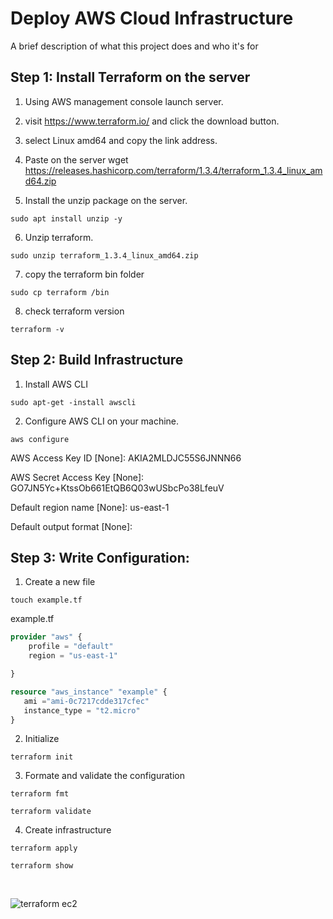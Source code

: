 
# Deploy AWS Cloud Infrastructure

A brief description of what this project does and who it's for

## Step 1: Install Terraform on the server

1. Using AWS management console launch server.

2. visit https://www.terraform.io/ and click the download button.

3. select Linux amd64 and copy the link address.

4. Paste on the server wget https://releases.hashicorp.com/terraform/1.3.4/terraform_1.3.4_linux_amd64.zip

5. Install the unzip package on the server.
```
sudo apt install unzip -y
```
6. Unzip terraform.
```
sudo unzip terraform_1.3.4_linux_amd64.zip
```
7. copy the terraform bin folder
```
sudo cp terraform /bin
```
8. check terraform version
```
terraform -v
```
## Step 2: Build Infrastructure
1. Install AWS CLI
```
sudo apt-get -install awscli
```
2. Configure AWS CLI on your machine.
```
aws configure
```
AWS Access Key ID [None]: AKIA2MLDJC55S6JNNN66

AWS Secret Access Key [None]: GO7JN5Yc+KtssOb661EtQB6Q03wUSbcPo38LfeuV

Default region name [None]: us-east-1

Default output format [None]:

## Step 3: Write Configuration:

1. Create a new file
```
touch example.tf
```
example.tf
 ```terraform
 provider "aws" {
     profile = "default"
     region = "us-east-1"

}

resource "aws_instance" "example" {
    ami ="ami-0c7217cdde317cfec"
    instance_type = "t2.micro"
}
```
2. Initialize 
```
terraform init
```
3. Formate and validate the configuration
```
terraform fmt
```
```
terraform validate
```
4. Create infrastructure
```
terraform apply 
```
```
terraform show
```
&nbsp;


![terraform ec2](https://github.com/dharmaraj257/Deploy-AWS-Cloud-Infrastructure/assets/100831265/3fba136a-20b3-4919-922e-fdd0d3207abe)
